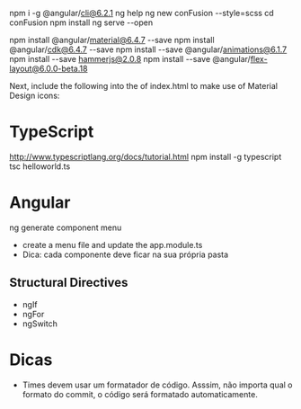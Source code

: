 npm i -g @angular/cli@6.2.1
ng help
ng new conFusion --style=scss
cd conFusion 
npm install
ng serve --open

npm install @angular/material@6.4.7 --save
npm install @angular/cdk@6.4.7 --save
npm install --save @angular/animations@6.1.7
npm install --save hammerjs@2.0.8
npm install --save @angular/flex-layout@6.0.0-beta.18

Next, include the following into the <head> of index.html to make use of Material Design icons:
<link href="https://fonts.googleapis.com/icon?family=Material+Icons" rel="stylesheet">




# TypeScript
http://www.typescriptlang.org/docs/tutorial.html
npm install -g typescript
tsc helloworld.ts

# Angular

ng generate component menu
- create a menu file and update the app.module.ts
- Dica: cada componente deve ficar na sua própria pasta

## Structural Directives
 - ngIf
 - ngFor
 - ngSwitch


# Dicas
- Times devem usar um formatador de código. Asssim, não importa qual o formato do commit, o código será formatado automaticamente. 